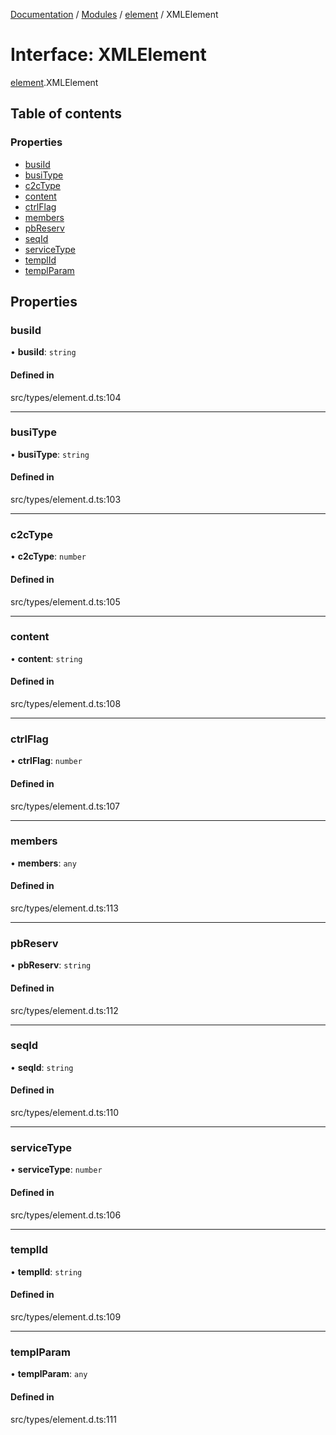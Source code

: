 [Documentation](../README.md) / [Modules](../modules.md) / [element](../modules/element.md) / XMLElement

# Interface: XMLElement

[element](../modules/element.md).XMLElement

## Table of contents

### Properties

- [busiId](element.XMLElement.md#busiid)
- [busiType](element.XMLElement.md#busitype)
- [c2cType](element.XMLElement.md#c2ctype)
- [content](element.XMLElement.md#content)
- [ctrlFlag](element.XMLElement.md#ctrlflag)
- [members](element.XMLElement.md#members)
- [pbReserv](element.XMLElement.md#pbreserv)
- [seqId](element.XMLElement.md#seqid)
- [serviceType](element.XMLElement.md#servicetype)
- [templId](element.XMLElement.md#templid)
- [templParam](element.XMLElement.md#templparam)

## Properties

### busiId

• **busiId**: `string`

#### Defined in

src/types/element.d.ts:104

___

### busiType

• **busiType**: `string`

#### Defined in

src/types/element.d.ts:103

___

### c2cType

• **c2cType**: `number`

#### Defined in

src/types/element.d.ts:105

___

### content

• **content**: `string`

#### Defined in

src/types/element.d.ts:108

___

### ctrlFlag

• **ctrlFlag**: `number`

#### Defined in

src/types/element.d.ts:107

___

### members

• **members**: `any`

#### Defined in

src/types/element.d.ts:113

___

### pbReserv

• **pbReserv**: `string`

#### Defined in

src/types/element.d.ts:112

___

### seqId

• **seqId**: `string`

#### Defined in

src/types/element.d.ts:110

___

### serviceType

• **serviceType**: `number`

#### Defined in

src/types/element.d.ts:106

___

### templId

• **templId**: `string`

#### Defined in

src/types/element.d.ts:109

___

### templParam

• **templParam**: `any`

#### Defined in

src/types/element.d.ts:111
